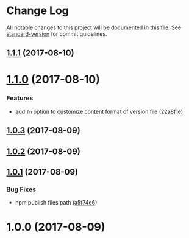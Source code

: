 # Change Log

All notable changes to this project will be documented in this file. See [standard-version](https://github.com/conventional-changelog/standard-version) for commit guidelines.

<a name="1.1.1"></a>
## [1.1.1](https://github.com/shallinta/extract-hash-webpack-plugin/compare/v1.1.0...v1.1.1) (2017-08-10)



<a name="1.1.0"></a>
# [1.1.0](https://github.com/shallinta/extract-hash-webpack-plugin/compare/v1.0.3...v1.1.0) (2017-08-10)


### Features

* add `fn` option to customize content format of version file ([22a8f1e](https://github.com/shallinta/extract-hash-webpack-plugin/commit/22a8f1e))



<a name="1.0.3"></a>
## [1.0.3](https://github.com/shallinta/extract-hash-webpack-plugin/compare/v1.0.2...v1.0.3) (2017-08-09)



<a name="1.0.2"></a>
## [1.0.2](https://github.com/shallinta/extract-hash-webpack-plugin/compare/v1.0.1...v1.0.2) (2017-08-09)



<a name="1.0.1"></a>
## [1.0.1](https://github.com/shallinta/extract-hash-webpack-plugin/compare/v1.0.0...v1.0.1) (2017-08-09)


### Bug Fixes

* npm publish files path ([a5f74e6](https://github.com/shallinta/extract-hash-webpack-plugin/commit/a5f74e6))



<a name="1.0.0"></a>
# 1.0.0 (2017-08-09)
